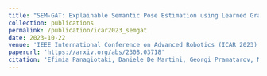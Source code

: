 ```yaml
---
title: "SEM-GAT: Explainable Semantic Pose Estimation using Learned Graph Attention"
collection: publications
permalink: /publication/icar2023_semgat
date: 2023-10-22
venue: 'IEEE International Conference on Advanced Robotics (ICAR 2023)'
paperurl: 'https://arxiv.org/abs/2308.03718'
citation: 'Efimia Panagiotaki, Daniele De Martini, Georgi Pramatarov, Matthew Gadd, Lars Kunze'
---
```

